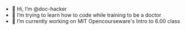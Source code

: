- 👋 Hi, I’m @doc-hacker
- 👀 I’m trying to learn how to code while training to be a doctor
- 🌱 I’m currently working on MIT Opencourseware's Intro to 6.00 class

<!---
doc-hacker/doc-hacker is a ✨ special ✨ repository because its `README.md` (this file) appears on your GitHub profile.
You can click the Preview link to take a look at your changes.
--->

